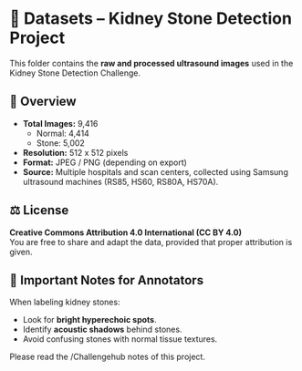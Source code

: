 # 📂 Datasets – Kidney Stone Detection Project

This folder contains the **raw and processed ultrasound images** used in the Kidney Stone Detection Challenge.

## 📝 Overview

- **Total Images:** 9,416
  - Normal: 4,414
  - Stone: 5,002
- **Resolution:** 512 x 512 pixels
- **Format:** JPEG / PNG (depending on export)
- **Source:** Multiple hospitals and scan centers, collected using Samsung ultrasound machines (RS85, HS60, RS80A, HS70A).

## ⚖️ License

**Creative Commons Attribution 4.0 International (CC BY 4.0)**  
You are free to share and adapt the data, provided that proper attribution is given.


## 🧠 Important Notes for Annotators

When labeling kidney stones:
- Look for **bright hyperechoic spots**.
- Identify **acoustic shadows** behind stones.
- Avoid confusing stones with normal tissue textures.

Please read the /Challengehub notes of this project.



